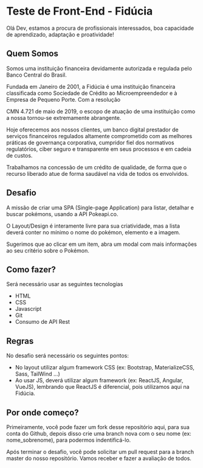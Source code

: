 # Teste de Front-End - Fidúcia

Olá Dev, estamos a procura de profissionais interessados, boa capacidade de aprendizado, adaptação e proatividade!

## Quem Somos

Somos uma instituição financeira devidamente autorizada e regulada pelo Banco Central do Brasil. 

Fundada em Janeiro de 2001, a Fidúcia é uma instituição financeira classificada como Sociedade de Crédito ao Microempreendedor e à Empresa de Pequeno Porte. Com a resolução

CMN 4.721 de maio de 2019, o escopo de atuação de uma instituição como a nossa tornou-se extremamente abrangente.

Hoje oferecemos aos nossos clientes, um banco digital prestador de serviços financeiros regulados altamente comprometido com as melhores práticas de governança corporativa, cumpridor fiel dos normativos regulatórios, ciber seguro e transparente em seus processos e em cadeia de custos.

Trabalhamos na concessão de um crédito de qualidade, de forma que o recurso liberado atue de forma saudável na vida de todos os envolvidos.

## Desafio 

A missão de criar uma SPA (Single-page Application) para listar, detalhar e buscar pokémons, usando a API Pokeapi.co.

O Layout/Design é interamente livre para sua criatividade, mas a lista deverá conter no mínimo o nome do pokémon, elemento e a imagem.

Sugerimos que ao clicar em um item, abra um modal com mais informações ao seu critério sobre o Pokémon.

## Como fazer?

Será necessário usar as seguintes tecnologias

- HTML
- CSS
- Javascript
- Git
- Consumo de API Rest

## Regras

No desafio será necessário os seguintes pontos:
- No layout utilizar algum framework CSS (ex: Bootstrap, MaterializeCSS, Sass, TailWind ...)
- Ao usar JS, deverá utilizar algum framework (ex: ReactJS, Angular, VueJS), lembrando que ReactJS é diferencial, pois utilizamos aqui na Fidúcia.


## Por onde começo?

Primeiramente, você pode fazer um fork desse repositório aqui, para sua conta do Github, depois disso crie uma branch nova com o seu nome (ex: nome_sobrenome), para podermos indentificá-lo.

Após terminar o desafio, você pode solicitar um pull request para a branch master do nosso repositório. Vamos receber e fazer a avaliação de todos.
